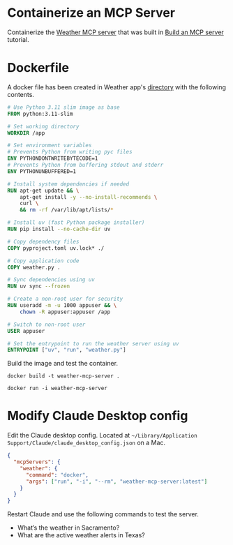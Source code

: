 # Containerize an MCP Server

Containerize the [Weather MCP server](../server/weather/) that was built in [Build an MCP server](01-build_an_mcp_server.md) tutorial.

# Dockerfile

A docker file has been created in Weather app's [directory](../server/weather/) with the following contents.

```dockerfile
# Use Python 3.11 slim image as base
FROM python:3.11-slim

# Set working directory
WORKDIR /app

# Set environment variables
# Prevents Python from writing pyc files
ENV PYTHONDONTWRITEBYTECODE=1
# Prevents Python from buffering stdout and stderr
ENV PYTHONUNBUFFERED=1

# Install system dependencies if needed
RUN apt-get update && \
    apt-get install -y --no-install-recommends \
    curl \
    && rm -rf /var/lib/apt/lists/*

# Install uv (fast Python package installer)
RUN pip install --no-cache-dir uv

# Copy dependency files
COPY pyproject.toml uv.lock* ./

# Copy application code
COPY weather.py .

# Sync dependencies using uv
RUN uv sync --frozen

# Create a non-root user for security
RUN useradd -m -u 1000 appuser && \
    chown -R appuser:appuser /app

# Switch to non-root user
USER appuser

# Set the entrypoint to run the weather server using uv
ENTRYPOINT ["uv", "run", "weather.py"]
```

Build the image and test the container.

```shell
docker build -t weather-mcp-server .
```

```shell
docker run -i weather-mcp-server
```

# Modify Claude Desktop config

Edit the Claude desktop config. Located at `~/Library/Application Support/Claude/claude_desktop_config.json` on a Mac.

```json
{
  "mcpServers": {
    "weather": {
      "command": "docker",
      "args": ["run", "-i", "--rm", "weather-mcp-server:latest"]
    }
  }
}
```

Restart Claude and use the following commands to test the server.

- What’s the weather in Sacramento?
- What are the active weather alerts in Texas?
